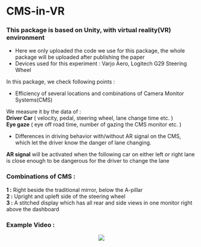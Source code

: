 # CMS-in-VR

### This package is based on Unity, with virtual reality(VR) environment <br/>
* Here we only uploaded the code we use for this package, the whole package will be uploaded after publishing the paper <br/>
* Devices used for this experiment : Varjo Aero, Logitech G29 Steering Wheel <br/>

In this package, we check following points :<br/>
* Efficiency of several locations and combinations of Camera Monitor Systems(CMS) <br/>

We measure it by the data of : <br/>
**Driver Car** ( velocity, pedal, steering wheel, lane change time etc. ) <br/>
**Eye gaze** ( eye off road time, number of gazing the CMS monitor etc. ) <br/>

* Differences in driving behavior with/without AR signal on the CMS, which let the driver know the danger of lane changing. <br/>

**AR signal** will be activated when the following car on either left or right lane is close enough to be dangerous for the driver to change the lane <br/>
### Combinations of CMS : <br/>
**1 :** Right beside the traditional mirror, below the A-pillar <br/>
**2 :** Upright and upleft side of the steering wheel <br/>
**3 :** A stitched display which has all rear and side views in one monitor right above the dashboard <br/>
### Example Video : <br/>
<p align="center">
<img src="https://github.com/ChanChans0905/CMS-in-VR/assets/108471565/bac90b14-846a-4387-a088-0c7c4e0403e2">
  </p>
